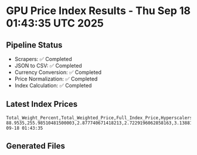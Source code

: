 # GPU Price Index Results - Thu Sep 18 01:43:35 UTC 2025

## Pipeline Status
- Scrapers: ✅ Completed
- JSON to CSV: ✅ Completed
- Currency Conversion: ✅ Completed
- Price Normalization: ✅ Completed
- Index Calculation: ✅ Completed

## Latest Index Prices
```
Total_Weight_Percent,Total_Weighted_Price,Full_Index_Price,Hyperscalers_Only_Price,Non_Hyperscalers_Only_Price,Hyperscaler_Weight,Non_Hyperscaler_Weight,Calculation_Date
88.9535,255.98510481500003,2.877740671418213,2.7229196062858163,3.1388187295211933,55.84,33.113499999999995,2025-09-18 01:43:35
```

## Generated Files
```
```
